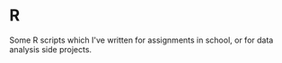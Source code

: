 # R
Some R scripts which I've written for assignments in school, or for data analysis side projects.
